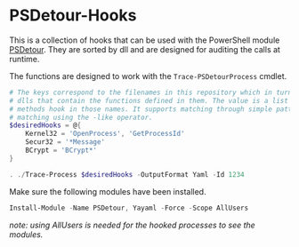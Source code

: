 # PSDetour-Hooks

This is a collection of hooks that can be used with the PowerShell module [PSDetour](https://github.com/jborean93/PSDetour).
They are sorted by dll and are designed for auditing the calls at runtime.

The functions are designed to work with the `Trace-PSDetourProcess` cmdlet.

```powershell
# The keys correspond to the filenames in this repository which in turn are the
# dlls that contain the functions defined in them. The value is a list of
# methods hook in those names. It supports matching through simple pattern
# matching using the -like operator.
$desiredHooks = @{
    Kernel32 = 'OpenProcess', 'GetProcessId'
    Secur32 = '*Message'
    BCrypt = 'BCrypt*'
}

. ./Trace-Process $desiredHooks -OutputFormat Yaml -Id 1234
```

Make sure the following modules have been installed.

```powershell
Install-Module -Name PSDetour, Yayaml -Force -Scope AllUsers
```

_note: using AllUsers is needed for the hooked processes to see the modules._
